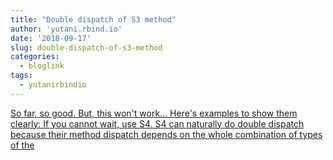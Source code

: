 ```yaml
---
title: "Double dispatch of S3 method"
author: 'yutani.rbind.io'
date: '2018-09-17'
slug: double-dispatch-of-s3-method
categories:
  - bloglink
tags:
  - yutanirbindio
---
```


[So far, so good. But, this won't work... Here's examples to show them clearly: If you cannot wait, use S4. S4 can naturally do double dispatch because their method dispatch depends on the whole combination of types of the<i class="fas fa-external-link-alt"></i>](https://yutani.rbind.io/post/double-dispatch-of-s3-method/)

